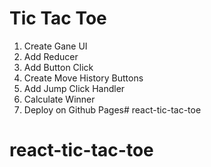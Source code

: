 # Tic Tac Toe
1. Create Gane UI
2. Add Reducer
3. Add Button Click
4. Create Move History Buttons
5. Add Jump Click Handler
6. Calculate Winner
7. Deploy on Github Pages# react-tic-tac-toe
# react-tic-tac-toe
